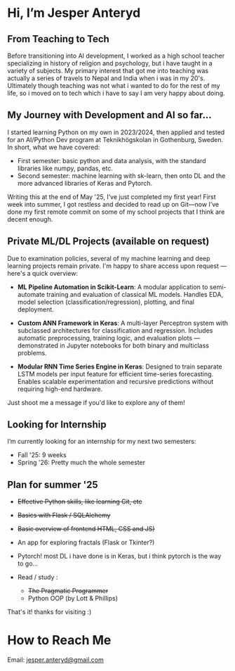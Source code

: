 # Hi, I’m Jesper Anteryd

## From Teaching to Tech
Before transitioning into AI development, I worked as a high school teacher specializing in history of religion and psychology, but i have taught in a variety of subjects. My primary interest that got me into teaching was actually a series of travels to Nepal and India when i was in my 20's. Ultimately though teaching was not what i wanted to do for the rest of my life, so i moved on to tech which i have to say I am
very happy about doing.


## My Journey with Development and AI so far...
I started learning Python on my own in 2023/2024, then applied and tested for an AI/Python Dev program at Teknikhögskolan in Gothenburg, Sweden. 
In short, what we have covered:
- First semester: basic python and data analysis, with the standard libraries like numpy, pandas, etc.
- Second semester: machine learning with sk-learn, then onto DL and the more advanced libraries of Keras and Pytorch.
   
Writing this at the end of May '25, I’ve just completed my first year! First week into summer, I got restless and decided to read up on Git—now I’ve done my 
first remote commit on some of my school projects that I think are decent enough.


## Private ML/DL Projects (available on request)
Due to examination policies, several of my machine learning and deep learning projects remain private. I'm happy to share access upon request — here's a quick overview:

- **ML Pipeline Automation in Scikit-Learn**: A modular application to semi-automate training and evaluation of classical ML models. Handles EDA, model selection (classification/regression), plotting, and final deployment.

- **Custom ANN Framework in Keras**: A multi-layer Perceptron system with subclassed architectures for classification and regression. Includes automatic preprocessing, training logic, and evaluation plots — demonstrated in Jupyter notebooks for both binary and multiclass problems.

- **Modular RNN Time Series Engine in Keras**: Designed to train separate LSTM models per input feature for efficient time-series forecasting. Enables scalable experimentation and recursive predictions without requiring high-end hardware.

Just shoot me a message if you'd like to explore any of them!

## Looking for Internship
I’m currently looking for an internship for my next two semesters:
- Fall '25: 9 weeks
- Spring '26: Pretty much the whole semester


## Plan for summer '25
- ~~Effective Python skills, like learning Git, etc~~
- ~~Basics with Flask / SQLAlchemy~~
- ~~Basic overview of frontend HTML, CSS and JS)~~
- An app for exploring fractals (Flask or Tkinter?)
- Pytorch! most DL i have done is in Keras, but i think pytorch is the way to go...

- Read / study :
   - ~~The Pragmatic Programmer~~
   - Python OOP (by Lott & Phillips)

That's it! thanks for visiting :)

# How to Reach Me
Email: jesper.anteryd@gmail.com

<!---
Dyretna/Dyretna is a ✨ special ✨ repository because its `README.md` (this file) appears on your GitHub profile.
You can click the Preview link to take a look at your changes.
--->
